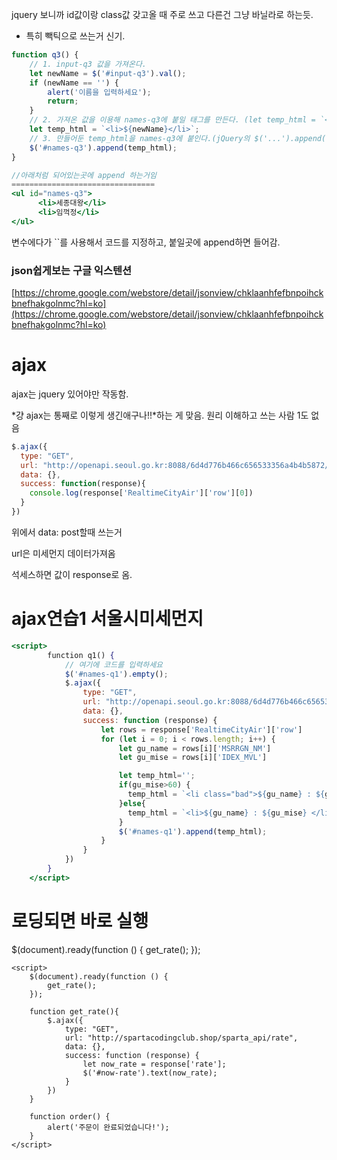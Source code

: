 jquery 보니까 id값이랑 class값 갖고올 때 주로 쓰고 다른건 그냥 바닐라로 하는듯.

- 특히 빽틱으로 쓰는거 신기.

```jsx
function q3() {
    // 1. input-q3 값을 가져온다.
    let newName = $('#input-q3').val();
    if (newName == '') {
        alert('이름을 입력하세요');
        return;
    }
    // 2. 가져온 값을 이용해 names-q3에 붙일 태그를 만든다. (let temp_html = `<li>${가져온 값}</li>`)
    let temp_html = `<li>${newName}</li>`;
    // 3. 만들어둔 temp_html을 names-q3에 붙인다.(jQuery의 $('...').append(temp_html)을 이용하면 굿!)
    $('#names-q3').append(temp_html);
}

//아래처럼 되어있는곳에 append 하는거임
================================
<ul id="names-q3">
      <li>세종대왕</li>
      <li>임꺽정</li>
</ul>
```

변수에다가 ``를 사용해서 코드를 지정하고, 붙일곳에 append하면 들어감.


### json쉽게보는 구글 익스텐션

[https://chrome.google.com/webstore/detail/jsonview/chklaanhfefbnpoihckbnefhakgolnmc?hl=ko](https://chrome.google.com/webstore/detail/jsonview/chklaanhfefbnpoihckbnefhakgolnmc?hl=ko)

# ajax

ajax는 jquery 있어야만 작동함. 

> <script src="[https://ajax.googleapis.com/ajax/libs/jquery/3.4.1/jquery.min.js](https://ajax.googleapis.com/ajax/libs/jquery/3.4.1/jquery.min.js)"></script>


*걍 ajax는 통째로 이렇게 생긴애구나!!*하는 게 맞음. 원리 이해하고 쓰는 사람 1도 없음

```jsx
$.ajax({
  type: "GET",
  url: "http://openapi.seoul.go.kr:8088/6d4d776b466c656533356a4b4b5872/json/RealtimeCityAir/1/99",
  data: {},
  success: function(response){
    console.log(response['RealtimeCityAir']['row'][0])
  }
})
```

위에서 data: post할때 쓰는거

url은 미세먼지 데이터가져옴

석세스하면 값이 response로 옴.

# ajax연습1 서울시미세먼지


```jsx
<script>
        function q1() {
            // 여기에 코드를 입력하세요
            $('#names-q1').empty();
            $.ajax({
                type: "GET",
                url: "http://openapi.seoul.go.kr:8088/6d4d776b466c656533356a4b4b5872/json/RealtimeCityAir/1/99",
                data: {},
                success: function (response) {
                    let rows = response['RealtimeCityAir']['row']
                    for (let i = 0; i < rows.length; i++) {
                        let gu_name = rows[i]['MSRRGN_NM']
                        let gu_mise = rows[i]['IDEX_MVL']

                        let temp_html='';
                        if(gu_mise>60) {
                          temp_html = `<li class="bad">${gu_name} : ${gu_mise} </li>`
                        }else{
                          temp_html = `<li>${gu_name} : ${gu_mise} </li>`
                        }
                        $('#names-q1').append(temp_html);
                    }
                }
            })
        }
    </script>
```
# 로딩되면 바로 실행
$(document).ready(function () {
        get_rate();
    });


```
<script>
    $(document).ready(function () {
        get_rate();
    });

    function get_rate(){
        $.ajax({
            type: "GET",
            url: "http://spartacodingclub.shop/sparta_api/rate",
            data: {},
            success: function (response) {
                let now_rate = response['rate'];
                $('#now-rate').text(now_rate);
            }
        })
    }

    function order() {
        alert('주문이 완료되었습니다!');
    }
</script>
```
